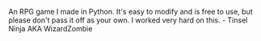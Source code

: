  An RPG game I made in Python. It's easy to modify and is free to use, but please don't pass it off as your own. I worked very hard on this. 
     - Tinsel Ninja
        AKA WizardZombie
